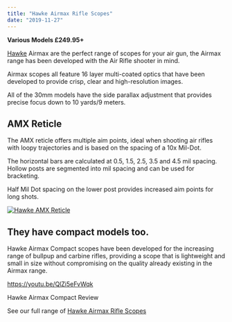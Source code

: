 ```yaml
---
title: "Hawke Airmax Rifle Scopes"
date: "2019-11-27"
---
```


**Various Models £249.95+**

[Hawke](/brand/hawke/) Airmax are the perfect range of scopes for your air gun, the Airmax range has been developed with the Air Rifle shooter in mind.

Airmax scopes all feature 16 layer multi-coated optics that have been developed to provide crisp, clear and high-resolution images.

All of the 30mm models have the side parallax adjustment that provides precise focus down to 10 yards/9 meters.

## AMX Reticle

The AMX reticle offers multiple aim points, ideal when shooting air rifles with loopy trajectories and is based on the spacing of a 10x Mil-Dot.

The horizontal bars are calculated at 0.5, 1.5, 2.5, 3.5 and 4.5 mil spacing. Hollow posts are segmented into mil spacing and can be used for bracketing.

Half Mil Dot spacing on the lower post provides increased aim points for long shots.

[![Hawke AMX Reticle](https://res.cloudinary.com/shooting-supplies/image/upload/v1574851679/AMX-IR-info_twd8gb.svg)](https://uk.hawkeoptics.com/reticle-information.html)

## They have compact models too.

Hawke Airmax Compact scopes have been developed for the increasing range of bullpup and carbine rifles, providing a scope that is lightweight and small in size without compromising on the quality already existing in the Airmax range.

https://youtu.be/QlZi5eFvWqk

Hawke Airmax Compact Review

See our full range of [Hawke Airmax Rifle Scopes](/brand/hawke)
